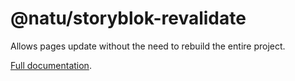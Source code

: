 # @natu/storyblok-revalidate

Allows pages update without the need to rebuild the entire project.

[Full documentation](https://naturaily-starter-docs.vercel.app/packages/storyblok/storyblok-revalidate).
